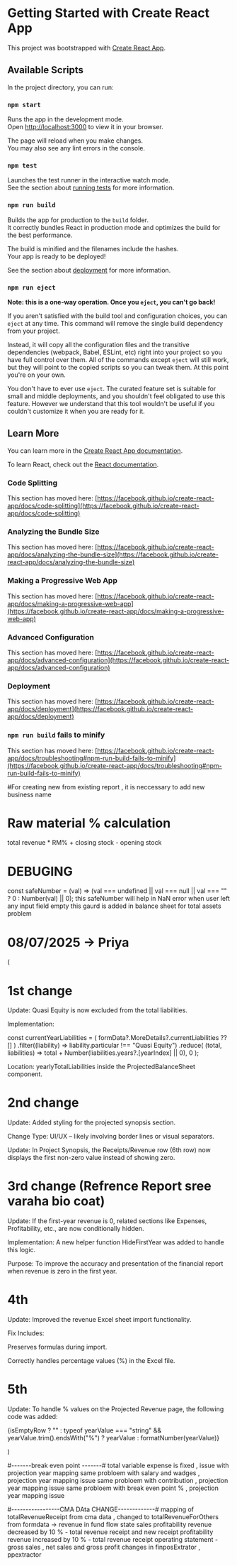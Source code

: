 # Getting Started with Create React App

This project was bootstrapped with [Create React App](https://github.com/facebook/create-react-app).

## Available Scripts

In the project directory, you can run:

### `npm start`

Runs the app in the development mode.\
Open [http://localhost:3000](http://localhost:3000) to view it in your browser.

The page will reload when you make changes.\
You may also see any lint errors in the console.

### `npm test`

Launches the test runner in the interactive watch mode.\
See the section about [running tests](https://facebook.github.io/create-react-app/docs/running-tests) for more information.

### `npm run build`

Builds the app for production to the `build` folder.\
It correctly bundles React in production mode and optimizes the build for the best performance.

The build is minified and the filenames include the hashes.\
Your app is ready to be deployed!

See the section about [deployment](https://facebook.github.io/create-react-app/docs/deployment) for more information.

### `npm run eject`

**Note: this is a one-way operation. Once you `eject`, you can't go back!**

If you aren't satisfied with the build tool and configuration choices, you can `eject` at any time. This command will remove the single build dependency from your project.

Instead, it will copy all the configuration files and the transitive dependencies (webpack, Babel, ESLint, etc) right into your project so you have full control over them. All of the commands except `eject` will still work, but they will point to the copied scripts so you can tweak them. At this point you're on your own.

You don't have to ever use `eject`. The curated feature set is suitable for small and middle deployments, and you shouldn't feel obligated to use this feature. However we understand that this tool wouldn't be useful if you couldn't customize it when you are ready for it.

## Learn More

You can learn more in the [Create React App documentation](https://facebook.github.io/create-react-app/docs/getting-started).

To learn React, check out the [React documentation](https://reactjs.org/).

### Code Splitting

This section has moved here: [https://facebook.github.io/create-react-app/docs/code-splitting](https://facebook.github.io/create-react-app/docs/code-splitting)

### Analyzing the Bundle Size

This section has moved here: [https://facebook.github.io/create-react-app/docs/analyzing-the-bundle-size](https://facebook.github.io/create-react-app/docs/analyzing-the-bundle-size)

### Making a Progressive Web App

This section has moved here: [https://facebook.github.io/create-react-app/docs/making-a-progressive-web-app](https://facebook.github.io/create-react-app/docs/making-a-progressive-web-app)

### Advanced Configuration

This section has moved here: [https://facebook.github.io/create-react-app/docs/advanced-configuration](https://facebook.github.io/create-react-app/docs/advanced-configuration)

### Deployment

This section has moved here: [https://facebook.github.io/create-react-app/docs/deployment](https://facebook.github.io/create-react-app/docs/deployment)

### `npm run build` fails to minify

This section has moved here: [https://facebook.github.io/create-react-app/docs/troubleshooting#npm-run-build-fails-to-minify](https://facebook.github.io/create-react-app/docs/troubleshooting#npm-run-build-fails-to-minify)

#For creating new from existing report , it is neccessary to add new business name

# Raw material % calculation

total revenue \* RM% + closing stock - opening stock

# DEBUGING

const safeNumber = (val) => (val === undefined || val === null || val === "" ? 0 : Number(val) || 0);
this safeNumber will help in NaN error
when user left any input field empty
this gaurd is added in balance sheet for total assets problem

# 08/07/2025 -> Priya

(

# 1st change

Update: Quasi Equity is now excluded from the total liabilities.

Implementation:

const currentYearLiabilities = (
formData?.MoreDetails?.currentLiabilities ?? []
)
.filter((liability) => liability.particular !== "Quasi Equity")
.reduce(
(total, liabilities) =>
total + Number(liabilities.years?.[yearIndex] || 0),
0
);

Location: yearlyTotalLiabilities inside the ProjectedBalanceSheet component.

# 2nd change

Update: Added styling for the projected synopsis section.

Change Type: UI/UX – likely involving border lines or visual separators.

Update: In Project Synopsis, the Receipts/Revenue row (6th row) now displays the first non-zero value instead of showing zero.

# 3rd change (Refrence Report sree varaha bio coat)

Update: If the first-year revenue is 0, related sections like Expenses, Profitability, etc., are now conditionally hidden.

Implementation: A new helper function HideFirstYear was added to handle this logic.

Purpose: To improve the accuracy and presentation of the financial report when revenue is zero in the first year.

# 4th

Update: Improved the revenue Excel sheet import functionality.

Fix Includes:

Preserves formulas during import.

Correctly handles percentage values (%) in the Excel file.

# 5th

Update: To handle % values on the Projected Revenue page, the following code was added:

{isEmptyRow
? ""
: typeof yearValue === "string" &&
yearValue.trim().endsWith("%")
? yearValue
: formatNumber(yearValue)}

)




#-------break even point -------#
total variable expense is fixed , issue with projection year mapping 
same probloem with salary and wadges , projection year mapping issue 
same probloem with contribution , projection year mapping issue 
same probloem with break even point % , projection year mapping issue 

#-----------------CMA DAta CHANGE-------------#
mapping of totalRevenueReceipt from cma data , changed to totalRevenueForOthers from formdata -> revenue in 
fund flow state sales 
profitability revenue decreased by 10 % - total revenue receipt and new receipt 
profitability revenue increased by 10 % - total revenue receipt 
operating statement - gross sales , net sales and gross profit 
changes in finposExtrator , ppextractor 
